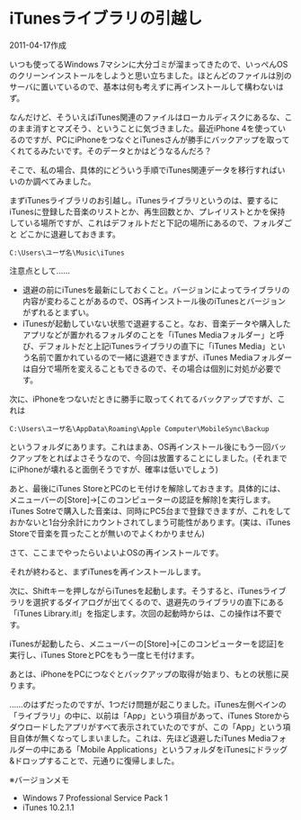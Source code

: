 # iTunesライブラリの引越し

2011-04-17作成

いつも使ってるWindows 7マシンに大分ゴミが溜まってきたので、いっぺんOSのクリーンインストールをしようと思い立ちました。ほとんどのファイルは別のサーバに置いているので、基本は何も考えずに再インストールして構わないはず。

なんだけど、そういえばiTunes関連のファイルはローカルディスクにあるな、このまま消すとマズそう、ということに気づきました。最近iPhone 4を使っているのですが、PCにiPhoneをつなぐとiTunesさんが勝手にバックアップを取ってくれてるみたいです。そのデータとかはどうなるんだろ？

そこで、私の場合、具体的にどういう手順でiTunes関連データを移行すればいいのか調べてみました。

まずiTunesライブラリのお引越し。iTunesライブラリというのは、要するにiTunesに登録した音楽のリストとか、再生回数とか、プレイリストとかを保持している場所ですが、これはデフォルトだと下記の場所にあるので、フォルダごと どこかに退避しておきます。

    C:\Users\ユーザ名\Music\iTunes

注意点として……

- 退避の前にiTunesを最新にしておくこと。バージョンによってライブラリの内容が変わることがあるので、OS再インストール後のiTunesとバージョンがずれるとまずい。
- iTunesが起動していない状態で退避すること。なお、音楽データや購入したアプリなどが置かれるフォルダのことを「iTunes Mediaフォルダー」と呼び、デフォルトだと上記iTunesライブラリの直下に「iTunes Media」という名前で置かれているので一緒に退避できますが、iTunes Mediaフォルダーは自分で場所を変えることもできるので、その場合は個別に対処が必要です。

次に、iPhoneをつないだときに勝手に取ってくれてるバックアップですが、これは

    C:\Users\ユーザ名\AppData\Roaming\Apple Computer\MobileSync\Backup

というフォルダにあります。これはまあ、OS再インストール後にもう一回バックアップをとればよさそうなので、今回は放置することにしました。(それまでにiPhoneが壊れると面倒そうですが、確率は低いでしょう)

あと、最後にiTunes StoreとPCのヒモ付けを解除しておきます。具体的には、メニューバーの[Store]→[このコンピューターの認証を解除]を実行します。iTunes Sotreで購入した音楽は、同時にPC5台まで登録できますが、これをしておかないと1台分余計にカウントされてしまう可能性があります。(実は、iTunes Storeで音楽を買ったことが無いのでよくわかりません)

さて、ここまでやったらいよいよOSの再インストールです。

それが終わると、まずiTunesを再インストールします。

次に、Shiftキーを押しながらiTunesを起動します。そうすると、iTunesライブラリを選択するダイアログが出てくるので、退避先のライブラリの直下にある「iTunes Library.itl」を指定します。次回の起動時からは、この操作は不要です。

iTunesが起動したら、メニューバーの[Store]→[このコンピューターを認証]を実行し、iTunes StoreとPCをもう一度ヒモ付けます。

あとは、iPhoneをPCにつなぐとバックアップの取得が始まり、もとの状態に戻ります。

……のはずだったのですが、1つだけ問題が起こりました。iTunes左側ペインの「ライブラリ」の中に、以前は「App」という項目があって、iTunes Storeからダウロードしたアプリがすべて表示されていたのですが、この「App」という項目自体が無くなってしまいました。これは、先ほど退避したiTunes Mediaフォルダーの中にある「Mobile Applications」というフォルダをiTunesにドラッグ&ドロップすることで、元通りに復帰しました。

※バージョンメモ

- Windows 7 Professional Service Pack 1
- iTunes 10.2.1.1
